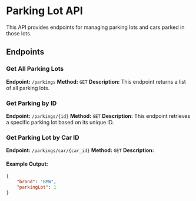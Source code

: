 # Parking Lot API

This API provides endpoints for managing parking lots and cars parked in those lots.

## Endpoints

### Get All Parking Lots

**Endpoint:** `/parkings`
**Method:** `GET`
**Description:** This endpoint returns a list of all parking lots.

### Get Parking by ID

**Endpoint:** `/parkings/{id}`
**Method:** `GET`
**Description:** This endpoint retrieves a specific parking lot based on its unique ID.

### Get Parking Lot by Car ID

**Endpoint:** `/parkings/car/{car_id}`
**Method:** `GET`
**Description:** 



#### Example Output:
```json
{
    "brand": "BMW",
    "parkingLot": 1
}

